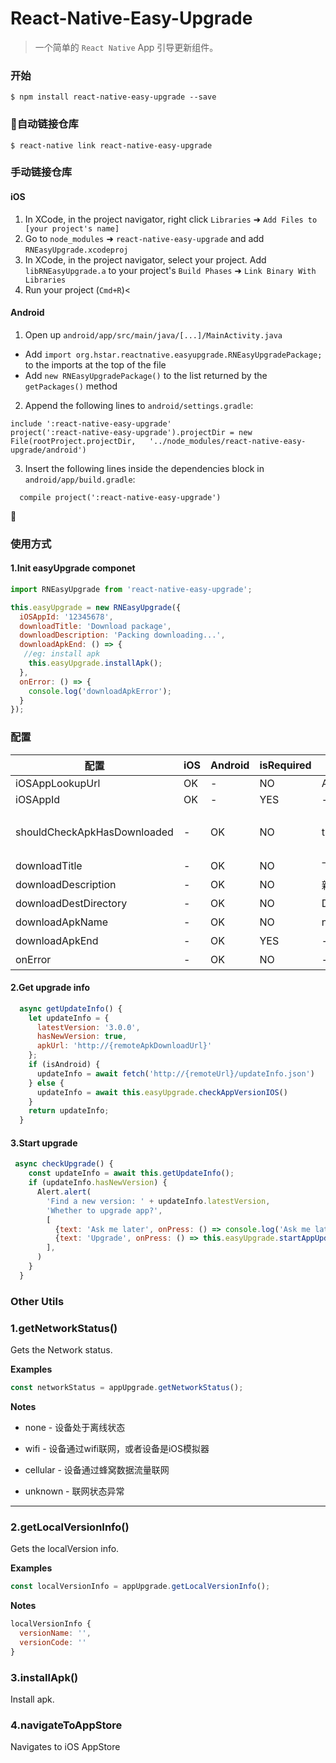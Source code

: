 #  React-Native-Easy-Upgrade

> 一个简单的 `React Native` App 引导更新组件。

### 开始

`$ npm install react-native-easy-upgrade --save`

### 自动链接仓库

`$ react-native link react-native-easy-upgrade`

### 手动链接仓库
#### iOS

1. In XCode, in the project navigator, right click `Libraries` ➜ `Add Files to [your project's name]`
2. Go to `node_modules` ➜ `react-native-easy-upgrade` and add `RNEasyUpgrade.xcodeproj`
3. In XCode, in the project navigator, select your project. Add `libRNEasyUpgrade.a` to your project's `Build Phases` ➜ `Link Binary With Libraries`
4. Run your project (`Cmd+R`)<

#### Android

1. Open up `android/app/src/main/java/[...]/MainActivity.java`
- Add `import org.hstar.reactnative.easyupgrade.RNEasyUpgradePackage;` to the imports at the top of the file
- Add `new RNEasyUpgradePackage()` to the list returned by the `getPackages()` method

2. Append the following lines to `android/settings.gradle`:
```
include ':react-native-easy-upgrade'
project(':react-native-easy-upgrade').projectDir = new File(rootProject.projectDir,   '../node_modules/react-native-easy-upgrade/android')
```

3. Insert the following lines inside the dependencies block in `android/app/build.gradle`:
```
  compile project(':react-native-easy-upgrade')
```

### 使用方式

#### 1.Init easyUpgrade componet

```javascript
import RNEasyUpgrade from 'react-native-easy-upgrade';

this.easyUpgrade = new RNEasyUpgrade({
  iOSAppId: '12345678',
  downloadTitle: 'Download package',
  downloadDescription: 'Packing downloading...',
  downloadApkEnd: () => {
   //eg: install apk
    this.easyUpgrade.installApk();
  },
  onError: () => {
    console.log('downloadApkError');
  }
});

```
### 配置

配置 | iOS  | Android | isRequired | default | 详情
------ | ---- | ------- | --- | --- |----
iOSAppLookupUrl | OK | - | NO| AppStore Url| iOSAppLookupUrl
iOSAppId | OK | - | YES | - | iOSAppId
shouldCheckApkHasDownloaded | - | OK | NO | true | 下载之前是否进行check，防止重复下载
downloadTitle | - | OK | NO | 下载更新包 | 任务栏下载标题
downloadDescription | - | OK | NO | 新版本更新包下载中 | 任务栏下载描述
downloadDestDirectory | - | OK | NO | DocumentDirectoryPath| 下载Apk文件目录
downloadApkName | - | OK | NO | newVersion.apk | 下载Apk文件名称
downloadApkEnd | - | OK | YES | - | 下载完成回调
onError | - | OK | NO | - | 下载出错回调

#### 2.Get upgrade info

```javascript
  async getUpdateInfo() {
    let updateInfo = {
      latestVersion: '3.0.0',
      hasNewVersion: true,
      apkUrl: 'http://{remoteApkDownloadUrl}'
    };
    if (isAndroid) {
      updateInfo = await fetch('http://{remoteUrl}/updateInfo.json')
    } else {
      updateInfo = await this.easyUpgrade.checkAppVersionIOS()
    }
    return updateInfo;
  }
```
#### 3.Start upgrade

```javascript
 async checkUpgrade() {
    const updateInfo = await this.getUpdateInfo();
    if (updateInfo.hasNewVersion) {
      Alert.alert(
        'Find a new version: ' + updateInfo.latestVersion,
        'Whether to upgrade app?',
        [
          {text: 'Ask me later', onPress: () => console.log('Ask me later pressed')},
          {text: 'Upgrade', onPress: () => this.easyUpgrade.startAppUpdate(updateInfo.apkUrl)},
        ],
      )
    }
  }
```

### Other Utils

### 1.getNetworkStatus()

Gets the Network status.

**Examples**

```js
const networkStatus = appUpgrade.getNetworkStatus();

```
**Notes**

- none - 设备处于离线状态

- wifi - 设备通过wifi联网，或者设备是iOS模拟器
- cellular - 设备通过蜂窝数据流量联网
- unknown - 联网状态异常

---
### 2.getLocalVersionInfo()

Gets the localVersion info.

**Examples**
```js
const localVersionInfo = appUpgrade.getLocalVersionInfo();

```
**Notes**
```js
localVersionInfo {
  versionName: '',
  versionCode: ''
}
```
### 3.installApk()
Install apk.

### 4.navigateToAppStore
Navigates to iOS AppStore


